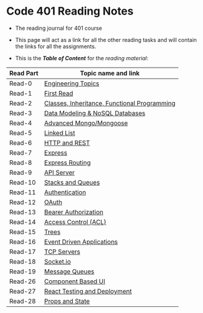 # Code 401 Reading Notes

* The reading journal for 401 course

* This page will act as a link for all the other reading tasks and will contain the links for all the assignments.

* This is the ***Table of Content*** for the *reading material*:


 

| Read Part                    |       Topic name and link
-------------------------------|-----------------------------------
| Read-0                      |[Engineering Topics](https://ammarBadwan-401-advanced-javascript.github.io/reading-notes-401/class-00)
| Read-1                       |[First Read](https://ammarBadwan-401-advanced-javascript.github.io/reading-notes-401/class-01)
| Read-2                       |[Classes, Inheritance, Functional Programming](https://ammarBadwan-401-advanced-javascript.github.io/reading-notes-401/class-02)
| Read-3                       |[Data Modeling & NoSQL Databases](https://ammarBadwan-401-advanced-javascript.github.io/reading-notes-401/class-03)
| Read-4                       |[Advanced Mongo/Mongoose](https://ammarBadwan-401-advanced-javascript.github.io/reading-notes-401/class-04)
| Read-5                       |[Linked List](https://ammarBadwan-401-advanced-javascript.github.io/reading-notes-401/class-05)
| Read-6                       |[HTTP and REST](https://ammarBadwan-401-advanced-javascript.github.io/reading-notes-401/class-06)
| Read-7                       |[Express](https://ammarBadwan-401-advanced-javascript.github.io/reading-notes-401/class-07)
| Read-8                       |[Express Routing](https://ammarBadwan-401-advanced-javascript.github.io/reading-notes-401/class-08)
| Read-9                       |[API Server](https://ammarBadwan-401-advanced-javascript.github.io/reading-notes-401/class-09)
| Read-10                      |[Stacks and Queues](https://ammarBadwan-401-advanced-javascript.github.io/reading-notes-401/class-10)
| Read-11                      |[Authentication](https://ammarBadwan-401-advanced-javascript.github.io/reading-notes-401/class-11)
| Read-12                      |[OAuth](https://ammarBadwan-401-advanced-javascript.github.io/reading-notes-401/class-12)
| Read-13                      |[Bearer Authorization](https://ammarBadwan-401-advanced-javascript.github.io/reading-notes-401/class-13)
| Read-14                      |[Access Control (ACL)](https://ammarBadwan-401-advanced-javascript.github.io/reading-notes-401/class-14)
| Read-15                      |[Trees](https://ammarBadwan-401-advanced-javascript.github.io/reading-notes-401/class-15)
| Read-16                      |[Event Driven Applications](https://ammarBadwan-401-advanced-javascript.github.io/reading-notes-401/class-16)
| Read-17                      |[TCP Servers](https://ammarBadwan-401-advanced-javascript.github.io/reading-notes-401/class-17)
| Read-18                      |[Socket.io](https://ammarBadwan-401-advanced-javascript.github.io/reading-notes-401/class-18)
| Read-19                      |[Message Queues](https://ammarBadwan-401-advanced-javascript.github.io/reading-notes-401/class-19)
| Read-26                      |[Component Based UI](https://ammarBadwan-401-advanced-javascript.github.io/reading-notes-401/class-26)
| Read-27                      |[React Testing and Deployment](https://ammarBadwan-401-advanced-javascript.github.io/reading-notes-401/class-27)
| Read-28                      |[Props and State](https://ammarBadwan-401-advanced-javascript.github.io/reading-notes-401/class-28)